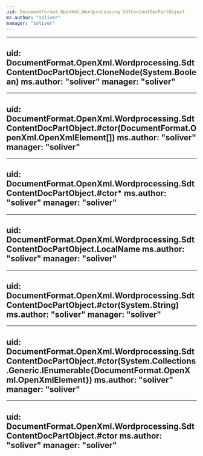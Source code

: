 ```yaml
---
uid: DocumentFormat.OpenXml.Wordprocessing.SdtContentDocPartObject
ms.author: "soliver"
manager: "soliver"
---
```


---
uid: DocumentFormat.OpenXml.Wordprocessing.SdtContentDocPartObject.CloneNode(System.Boolean)
ms.author: "soliver"
manager: "soliver"
---

---
uid: DocumentFormat.OpenXml.Wordprocessing.SdtContentDocPartObject.#ctor(DocumentFormat.OpenXml.OpenXmlElement[])
ms.author: "soliver"
manager: "soliver"
---

---
uid: DocumentFormat.OpenXml.Wordprocessing.SdtContentDocPartObject.#ctor*
ms.author: "soliver"
manager: "soliver"
---

---
uid: DocumentFormat.OpenXml.Wordprocessing.SdtContentDocPartObject.LocalName
ms.author: "soliver"
manager: "soliver"
---

---
uid: DocumentFormat.OpenXml.Wordprocessing.SdtContentDocPartObject.#ctor(System.String)
ms.author: "soliver"
manager: "soliver"
---

---
uid: DocumentFormat.OpenXml.Wordprocessing.SdtContentDocPartObject.#ctor(System.Collections.Generic.IEnumerable{DocumentFormat.OpenXml.OpenXmlElement})
ms.author: "soliver"
manager: "soliver"
---

---
uid: DocumentFormat.OpenXml.Wordprocessing.SdtContentDocPartObject.#ctor
ms.author: "soliver"
manager: "soliver"
---
